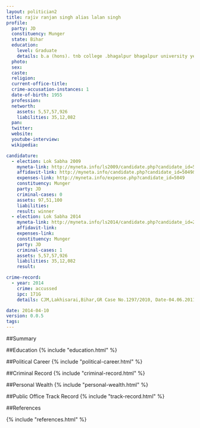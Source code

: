 ```yaml
---
layout: politician2
title: rajiv ranjan singh alias lalan singh
profile: 
  party: JD
  constituency: Munger
  state: Bihar
  education: 
    level: Graduate
    details: b.a (hons). tnb college .bhagalpur bhagalpur university year1976
  photo: 
  sex: 
  caste: 
  religion: 
  current-office-title: 
  crime-accusation-instances: 1
  date-of-birth: 1955
  profession: 
  networth: 
    assets: 5,57,57,926
    liabilities: 35,12,082
  pan: 
  twitter: 
  website: 
  youtube-interview: 
  wikipedia: 

candidature: 
  - election: Lok Sabha 2009
    myneta-link: http://myneta.info/ls2009/candidate.php?candidate_id=5049
    affidavit-link: http://myneta.info/candidate.php?candidate_id=5049&scan=original
    expenses-link: http://myneta.info/expense.php?candidate_id=5049
    constituency: Munger 
    party: JD
    criminal-cases: 0
    assets: 97,51,100
    liabilities: 
    result: winner 
  - election: Lok Sabha 2014
    myneta-link: http://myneta.info/ls2014/candidate.php?candidate_id=2697
    affidavit-link: 
    expenses-link: 
    constituency: Munger 
    party: JD
    criminal-cases: 1
    assets: 5,57,57,926
    liabilities: 35,12,082
    result:  

crime-record: 
  - year: 2014
    crime: accussed
    ipc: 171G
    details: CJM,Lakhisarai,Bihar,GR Case No.1297/2010, Date-04.06.2011 

date: 2014-04-10
version: 0.0.5
tags: 
---
```


##Summary


##Education
{% include "education.html" %}


##Political Career
{% include "political-career.html" %}


##Criminal Record
{% include "criminal-record.html" %}


##Personal Wealth
{% include "personal-wealth.html" %}


##Public Office Track Record
{% include "track-record.html" %}


##References


{% include "references.html" %}

